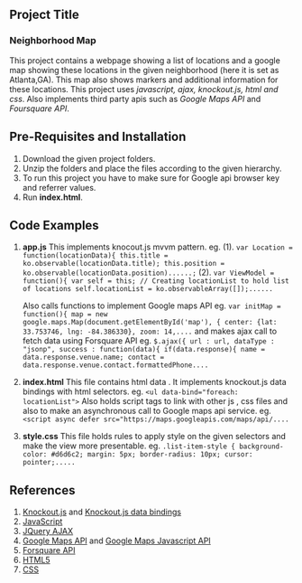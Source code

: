 ## Project Title
### Neighborhood Map
This project contains a webpage showing a list of locations and a google map showing these locations in the given neighborhood (here it is set as Atlanta,GA). This map also shows markers and additional information for these locations.
This project uses *javascript, ajax, knockout.js, html and css*. Also implements third party apis such as *Google Maps API* and *Foursquare API*.

## Pre-Requisites and Installation
1. Download the given project folders.
2. Unzip the folders and place the files according to the given hierarchy.
3. To run this project you have to make sure for Google api browser key and referrer values.
4. Run **index.html**.

## Code Examples 
1) **app.js** 
    This implements knocout.js mvvm pattern.
    eg. (1). `var Location = function(locationData){
    this.title = ko.observable(locationData.title);
    this.position = ko.observable(locationData.position)......;`
        (2). `var ViewModel = function(){
    var self = this;
    // Creating locationList to hold list of locations
    self.locationList = ko.observableArray([]);......`
    
    Also calls functions to implement Google maps API 
    eg. `var initMap = function(){
    map = new google.maps.Map(document.getElementById('map'), {
           center: {lat: 33.753746, lng: -84.386330},
           zoom: 14,....`
    and makes ajax call to fetch data using Forsquare API 
    eg. `$.ajax({
        url : url,
        dataType : "jsonp",
        success : function(data){
           if(data.response){
               name = data.response.venue.name;
               contact = data.response.venue.contact.formattedPhone....`
            
2. **index.html**
    This file contains html data . It implements knockout.js data bindings with html selectors. 
    eg. `<ul data-bind="foreach: locationList">`
    Also holds script tags to link with other js , css files and also to make an asynchronous call to Google maps api service.
    eg. `<script async defer src="https://maps.googleapis.com/maps/api/....`

3. **style.css**
    This file holds rules to apply style on the given selectors and make the view more presentable.
    eg. `.list-item-style {
    background-color: #d6d6c2;
    margin: 5px;
    border-radius: 10px;
    cursor: pointer;.....`

## References 
1. [Knockout.js](http://knockoutjs.com/) and [Knockout.js data bindings](http://knockoutjs.com/documentation/introduction.html)
2. [JavaScript](https://developer.mozilla.org/en-US/docs/Web/JavaScript/Reference)
3. [JQuery AJAX](http://api.jquery.com/jquery.ajax/)
4. [Google Maps API](https://developers.google.com/maps/documentation/javascript/)  and [Google Maps Javascript API](https://developers.google.com/maps/documentation/javascript/markers)
5. [Forsquare API](https://developer.foursquare.com/docs)
6. [HTML5](https://www.w3schools.com/html/html5_intro.asp)
7. [CSS](https://www.w3schools.com/css/)

